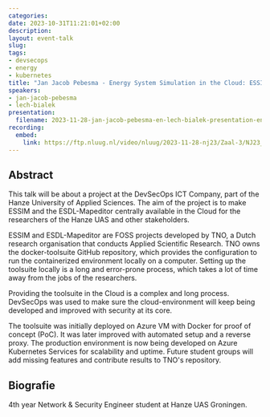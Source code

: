 ```yaml
---
categories:
date: 2023-10-31T11:21:01+02:00
description:
layout: event-talk
slug:
tags:
- devsecops
- energy
- kubernetes
title: "Jan Jacob Pebesma - Energy System Simulation in the Cloud: ESSIM & ESDL-Mapeditor using Kubernetes & DevSecOps"
speakers:
- jan-jacob-pebesma
- lech-bialek
presentation:
  filename: 2023-11-28-jan-jacob-pebesma-en-lech-bialek-presentation-energy-system-simulation-in-the-cloud.pdf
recording:
  embed:
    link: https://ftp.nluug.nl/video/nluug/2023-11-28-nj23/Zaal-3/NJ23_-_Zaal_3_-_Jan_Jacob_Pebesma_en_Lech_Bialek_-_Energy_Systems_Simulation_in_the_Cloud.mp4
---
```


## Abstract

This talk will be about a project at the DevSecOps ICT Company, part of the Hanze University of Applied Sciences. The aim of the project is to make ESSIM and the ESDL-Mapeditor centrally available in the Cloud for the researchers of the Hanze UAS and other stakeholders.

ESSIM and ESDL-Mapeditor are FOSS projects developed by TNO, a Dutch research organisation that conducts Applied Scientific Research. TNO owns the docker-toolsuite GitHub repository, which provides the configuration to run the containerized environment locally on a computer. Setting up the toolsuite locally is a long and error-prone process, which takes a lot of time away from the jobs of the researchers.

Providing the toolsuite in the Cloud is a complex and long process. DevSecOps was used to make sure the cloud-environment will keep being developed and improved with security at its core.

The toolsuite was initially deployed on Azure VM with Docker for proof of concept (PoC). It was later improved with automated setup and a reverse proxy. The production environment is now being developed on Azure Kubernetes Services for scalability and uptime. Future student groups will add missing features and contribute results to TNO's repository.

## Biografie

4th year Network & Security Engineer student at Hanze UAS Groningen.
